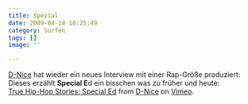 ```yaml
---
title: Spezial
date: 2009-04-14 16:25:49
category: Surfen
tags: []
image: ''

---
```


[D-Nice](http://www.d-nice.com) hat wieder ein neues Interview mit einer Rap-Größe produziert: Dieses erzählt **Special E**d ein bisschen was zu früher und heute:  
[True Hip-Hop Stories: Special Ed](http://vimeo.com/4150089) from [D-Nice](http://vimeo.com/dnicecollection) on [Vimeo](http://vimeo.com).
